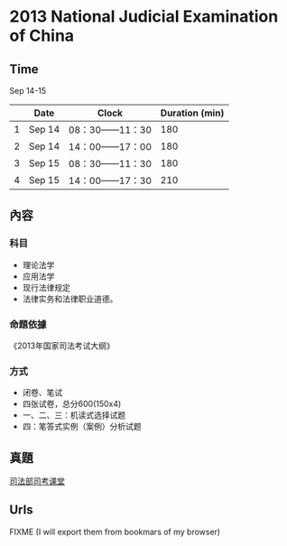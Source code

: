 2013 National Judicial Examination of China
===========================================

Time
----

Sep 14-15

|   | Date | Clock | Duration (min) |
|---|------|-------|----------|
| 1 | Sep 14 | 08：30——11：30 | 180 |
| 2 | Sep 14 | 14：00——17：00 | 180 |
| 3 | Sep 15 | 08：30——11：30 | 180 |
| 4 | Sep 15 | 14：00——17：30 | 210 |



內容
----

### 科目

- 理论法学
- 应用法学
- 现行法律规定
- 法律实务和法律职业道德。

### 命題依據

《2013年国家司法考试大纲》

### 方式

- 闭卷、笔试
- 四张试卷，总分600(150x4)
- 一、二、三：机读式选择试题
- 四：笔答式实例（案例）分析试题


真題
----

[司法部司考课堂](http://www.moj.gov.cn/sfks/node_8015.htm)


Urls
----

FIXME (I will export them from bookmars of my browser)
